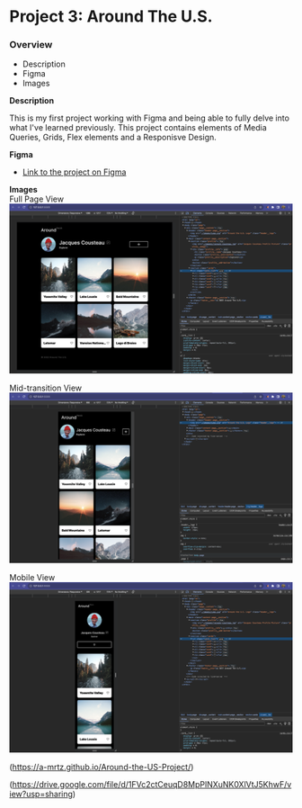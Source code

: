# Project 3: Around The U.S.

### Overview  

* Description 
* Figma  
* Images  
  
**Description**
  
This is my first project working with Figma and being able to fully delve into what I've learned previously. This project contains elements of Media Queries, Grids, Flex elements and a Responisve Design.
  
**Figma**  
  
* [Link to the project on Figma](https://www.figma.com/file/ii4xxsJ0ghevUOcssTlHZv/Sprint-3%3A-Around-the-US?node-id=0%3A1)  
  
**Images**  
  Full Page View
![alt text](./images/demo/Full%20Screen.png)

Mid-transition View
![alt text](./images/demo/Mid-size.png)

Mobile View
![alt text](./images/demo/Mobile.png)

(https://a-mrtz.github.io/Around-the-US-Project/)

(https://drive.google.com/file/d/1FVc2ctCeuqD8MpPlNXuNK0XlVtJ5KhwF/view?usp=sharing)
